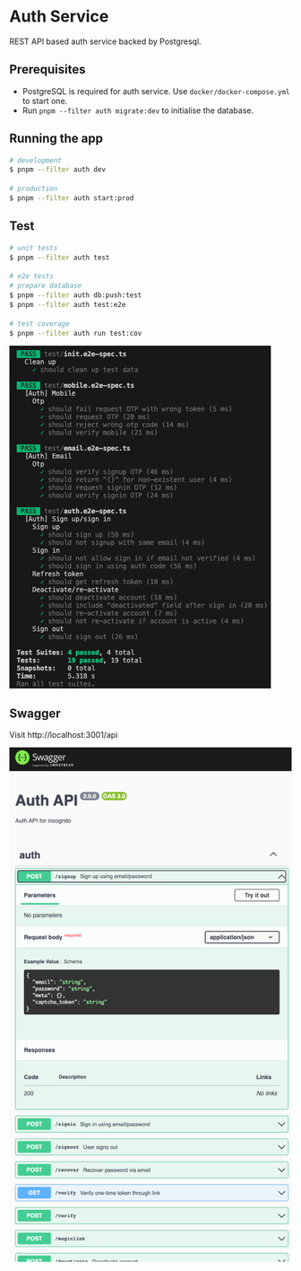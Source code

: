 # Auth Service

REST API based auth service backed by Postgresql.

## Prerequisites

- PostgreSQL is required for auth service. Use `docker/docker-compose.yml` to start one.
- Run `pnpm --filter auth migrate:dev` to initialise the database.

## Running the app

```bash
# development
$ pnpm --filter auth dev

# production
$ pnpm --filter auth start:prod
```

## Test

```bash
# unit tests
$ pnpm --filter auth test

# e2e tests
# prepare database
$ pnpm --filter auth db:push:test
$ pnpm --filter auth test:e2e

# test coverage
$ pnpm --filter auth run test:cov
```

![e2e testing](docs/e2e.png)

## Swagger

Visit http://localhost:3001/api

![swagger](docs/swagger.png)
